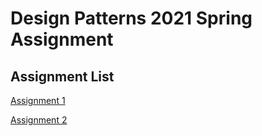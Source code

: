 # Design Patterns 2021 Spring Assignment

## Assignment List

[Assignment 1](dp2021s_107590022_hw1/Assignment1.md)

[Assignment 2](dp2021s_107590022_hw2/Assignment2.md)
